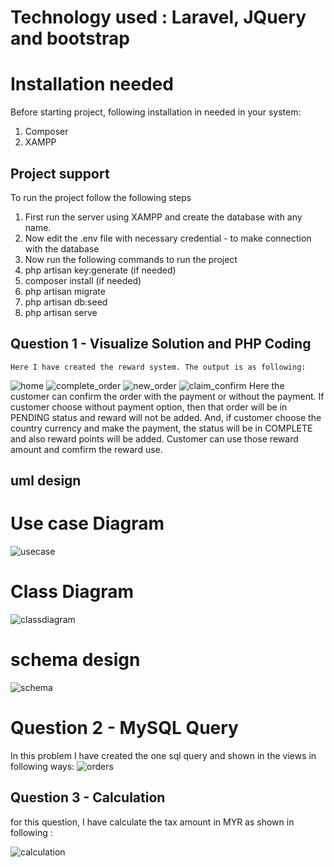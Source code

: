 # Technology used : Laravel, JQuery and bootstrap

# Installation needed

Before starting project, following installation in needed in your system:

1.  Composer
2.  XAMPP

## Project support

To run the project follow the following steps

1. First run the server using XAMPP and create the database with any name.
2. Now edit the .env file with necessary credential - to make connection with the database
3. Now run the following commands to run the project
4. php artisan key:generate (if needed)
5. composer install (if needed)
6. php artisan migrate
7. php artisan db:seed
8. php artisan serve

## Question 1 - Visualize Solution and PHP Coding

    Here I have created the reward system. The output is as following:

![home](https://user-images.githubusercontent.com/30024247/148479291-a129a584-6bf4-47c3-abc7-b2abe69a4a31.JPG)
![complete_order](https://user-images.githubusercontent.com/30024247/148479289-e9b8efad-fdce-46db-8d6f-1052c3397455.JPG)
![new_order](https://user-images.githubusercontent.com/30024247/148479293-9a887aea-949b-4600-9e61-19eaa4a46988.JPG)
![claim_confirm](https://user-images.githubusercontent.com/30024247/148479284-c77dc1e8-eb12-481f-addd-464c21bb3caf.JPG)
 Here the customer can confirm the order with the payment or without the payment. If customer choose without payment option, then that order will be in PENDING status and reward will not be added. And, if customer choose the country currency and make the payment, the status will be in COMPLETE and also reward points will be added.
 Customer can use those reward amount and comfirm the reward use.

## uml design
# Use case Diagram
![usecase](https://user-images.githubusercontent.com/30024247/148478216-6c2722b8-1c05-478b-b38b-516e2a87ee09.png?v=4&s=200)
# Class Diagram
![classdiagram](https://user-images.githubusercontent.com/30024247/148478220-ab974ac3-c2f4-4788-8736-7179d1799396.png?v=4&s=200)
# schema design
![schema](https://user-images.githubusercontent.com/30024247/148479298-d4654413-e670-469d-a9eb-1945ac1b7b00.JPG)
# Question 2 - MySQL Query

In this problem I have created the one sql query and shown in the views in following ways:
![orders](https://user-images.githubusercontent.com/30024247/148479294-292a38aa-af6b-4210-bb96-50e2219fa9be.JPG)

## Question 3 - Calculation

for this question, I have calculate the tax amount in MYR as shown in following :

![calculation](https://user-images.githubusercontent.com/30024247/148479300-2c201d96-dff0-4bfe-a53a-c1ea59338466.JPG)